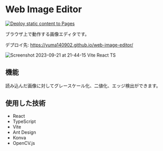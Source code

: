 # Web Image Editor

[![Deploy static content to Pages](https://github.com/yuma140902/web-image-editor/actions/workflows/deploy.yml/badge.svg)](https://github.com/yuma140902/web-image-editor/actions/workflows/deploy.yml)

ブラウザ上で動作する画像エディタです。

デプロイ先: <https://yuma140902.github.io/web-image-editor/>

![Screenshot 2023-09-21 at 21-44-15 Vite React TS](https://github.com/yuma140902/web-image-editor/assets/23431077/f1106967-111e-4165-afd6-f6c73eae25fc)


## 機能

読み込んだ画像に対してグレースケール化、二値化、エッジ検出ができます。

## 使用した技術

- React
- TypeScript
- Vite
- Ant Design
- Konva
- OpenCV.js
